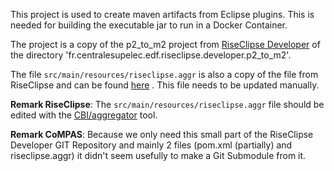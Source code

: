 <!--
SPDX-FileCopyrightText: 2022 Alliander N.V.

SPDX-License-Identifier: Apache-2.0
-->

This project is used to create maven artifacts from Eclipse plugins. This is needed for building the executable jar to
run in a Docker Container.

The project is a copy of the p2_to_m2 project
from [RiseClipse Developer](https://github.com/riseclipse/riseclipse-developer)
of the directory 'fr.centralesupelec.edf.riseclipse.developer.p2_to_m2'.

The file `src/main/resources/riseclipse.aggr` is also a copy of the file from RiseClipse and can be found
[here](https://github.com/riseclipse/riseclipse-developer/blob/master/fr.centralesupelec.edf.riseclipse.developer.p2_to_m2/src/main/resources/riseclipse.aggr)
. This file needs to be updated manually.

**Remark RiseClipse**: The `src/main/resources/riseclipse.aggr` file should be edited with
the [CBI/aggregator](https://wiki.eclipse.org/CBI/aggregator) tool.

**Remark CoMPAS**: Because we only need this small part of the RiseClipse Developer GIT Repository and mainly 2 files
(pom.xml (partially) and riseclipse.aggr) it didn't seem usefully to make a Git Submodule from it.